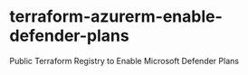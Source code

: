 # terraform-azurerm-enable-defender-plans
Public Terraform Registry to Enable Microsoft Defender Plans
